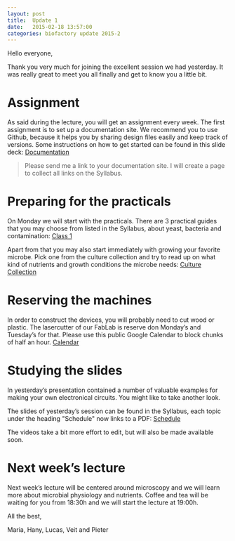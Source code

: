 ```yaml
---
layout: post
title:  Update 1
date:   2015-02-18 13:57:00
categories: biofactory update 2015-2
---
```

Hello everyone,

Thank you very much for joining the excellent session we had yesterday. It was really great to meet you all finally and get to know you a little bit. 

# Assignment

As said during the lecture, you will get an assignment every week. The first assignment is to set up a documentation site. We recommend you to use Github, because it helps you by sharing design files easily and keep track of versions. Some instructions on how to get started can be found in this slide deck:
[Documentation](http://biohackacademy.github.io/biofactory/class/1/pdf/4%20Documentation.pdf)

> Please send me a link to your documentation site. I will create a page to collect all links on the Syllabus.

# Preparing for the practicals

On Monday we will start with the practicals. There are 3 practical guides that you may choose from listed in the Syllabus, about yeast, bacteria and contamination:
[Class 1](http://biohackacademy.github.io/biofactory/class/1-incubator/)

Apart from that you may also start immediately with growing your favorite microbe. Pick one from the culture collection and try to read up on what kind of nutrients and growth conditions the microbe needs:
[Culture Collection](http://biohackacademy.github.io/biofactory/annex/culture-collection/)

# Reserving the machines

In order to construct the devices, you will probably need to cut wood or plastic. The lasercutter of our FabLab is reserve don Monday’s and Tuesday’s for that. Please use this public Google Calendar to block chunks of half an hour.
[Calendar](http://biohackacademy.github.io/biofactory/annex/machine-equipment-guide/)

# Studying the slides

In yesterday’s presentation contained a number of valuable examples for making your own electronical circuits. You might like to take another look.

The slides of yesterday’s session can be found in the Syllabus, each topic under the heading "Schedule" now links to a PDF:
[Schedule](http://biohackacademy.github.io/biofactory/class/1-incubator/)

The videos take a bit more effort to edit, but will also be made available soon.

# Next week’s lecture

Next week’s lecture will be centered around microscopy and we will learn more about microbial physiology and nutrients. Coffee and tea will be waiting for you from 18:30h and we will start the lecture at 19:00h.

All the best,

Maria, Hany, Lucas, Veit and Pieter